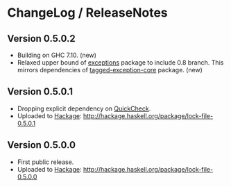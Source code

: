 # ChangeLog / ReleaseNotes

## Version 0.5.0.2

* Building on GHC 7.10. (new)
* Relaxed upper bound of [exceptions][] package to include 0.8 branch. This
  mirrors dependencies of [tagged-exception-core][] package. (new)


## Version 0.5.0.1

* Dropping explicit dependency on [QuickCheck][].
* Uploaded to [Hackage][]:
  <http://hackage.haskell.org/package/lock-file-0.5.0.1>


## Version 0.5.0.0

* First public release.
* Uploaded to [Hackage][]:
  <http://hackage.haskell.org/package/lock-file-0.5.0.0>



[Hackage]:
  http://hackage.haskell.org/
  "HackageDB (or just Hackage) is a collection of releases of Haskell packages."
[QuickCheck]:
  http://hackage.haskell.org/package/QuickCheck
  "QuickCheck package on Hackage"
[exceptions]:
  http://hackage.haskell.org/package/exceptions
  "exceptions package on Hackage"
[tagged-exception-core]:
  http://hackage.haskell.org/package/tagged-exception-core
  "tagged-exception-core package on Hackage"

